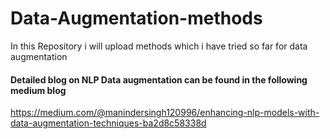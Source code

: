 # Data-Augmentation-methods
In this Repository i will upload methods which i have tried so far for data augmentation

#### Detailed blog on NLP Data augmentation can be found in the following medium blog
https://medium.com/@manindersingh120996/enhancing-nlp-models-with-data-augmentation-techniques-ba2d8c58338d

